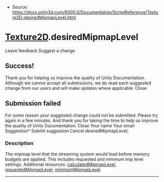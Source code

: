 * Source: https://docs.unity3d.com/6000.0/Documentation/ScriptReference/Texture2D-desiredMipmapLevel.html

#  [Texture2D](https://docs.unity3d.com/6000.0/Documentation/ScriptReference/Texture2D.html).desiredMipmapLevel
Leave feedback
Suggest a change
## Success!
Thank you for helping us improve the quality of Unity Documentation. Although we cannot accept all submissions, we do read each suggested change from our users and will make updates where applicable.
Close
## Submission failed
For some reason your suggested change could not be submitted. Please <a>try again</a> in a few minutes. And thank you for taking the time to help us improve the quality of Unity Documentation.
Close
Your name Your email Suggestion* Submit suggestion
Cancel
desiredMipmapLevel; 
### Description
The mipmap level that the streaming system would load before memory budgets are applied.
This includes requested and minimum mip level settings. Additional resources: [calculatedMipmapLevel](https://docs.unity3d.com/6000.0/Documentation/ScriptReference/Texture2D-calculatedMipmapLevel.html), [requestedMipmapLevel](https://docs.unity3d.com/6000.0/Documentation/ScriptReference/Texture2D-requestedMipmapLevel.html), [minimumMipmapLevel](https://docs.unity3d.com/6000.0/Documentation/ScriptReference/Texture2D-minimumMipmapLevel.html).
* * *
